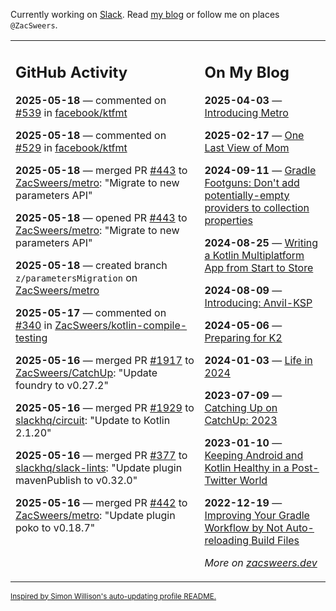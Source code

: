 Currently working on [Slack](https://slack.com/). Read [my blog](https://zacsweers.dev/) or follow me on places `@ZacSweers`.

<table><tr><td valign="top" width="60%">

## GitHub Activity
<!-- githubActivity starts -->
**2025-05-18** — commented on [#539](https://github.com/facebook/ktfmt/issues/539#issuecomment-2889192882) in [facebook/ktfmt](https://github.com/facebook/ktfmt)

**2025-05-18** — commented on [#529](https://github.com/facebook/ktfmt/issues/529#issuecomment-2889191872) in [facebook/ktfmt](https://github.com/facebook/ktfmt)

**2025-05-18** — merged PR [#443](https://github.com/ZacSweers/metro/pull/443) to [ZacSweers/metro](https://github.com/ZacSweers/metro): "Migrate to new parameters API"

**2025-05-18** — opened PR [#443](https://github.com/ZacSweers/metro/pull/443) to [ZacSweers/metro](https://github.com/ZacSweers/metro): "Migrate to new parameters API"

**2025-05-18** — created branch `z/parametersMigration` on [ZacSweers/metro](https://github.com/ZacSweers/metro)

**2025-05-17** — commented on [#340](https://github.com/ZacSweers/kotlin-compile-testing/issues/340#issuecomment-2888590644) in [ZacSweers/kotlin-compile-testing](https://github.com/ZacSweers/kotlin-compile-testing)

**2025-05-16** — merged PR [#1917](https://github.com/ZacSweers/CatchUp/pull/1917) to [ZacSweers/CatchUp](https://github.com/ZacSweers/CatchUp): "Update foundry to v0.27.2"

**2025-05-16** — merged PR [#1929](https://github.com/slackhq/circuit/pull/1929) to [slackhq/circuit](https://github.com/slackhq/circuit): "Update to Kotlin 2.1.20"

**2025-05-16** — merged PR [#377](https://github.com/slackhq/slack-lints/pull/377) to [slackhq/slack-lints](https://github.com/slackhq/slack-lints): "Update plugin mavenPublish to v0.32.0"

**2025-05-16** — merged PR [#442](https://github.com/ZacSweers/metro/pull/442) to [ZacSweers/metro](https://github.com/ZacSweers/metro): "Update plugin poko to v0.18.7"
<!-- githubActivity ends -->
</td><td valign="top" width="40%">

## On My Blog
<!-- blog starts -->
**2025-04-03** — [Introducing Metro](https://www.zacsweers.dev/introducing-metro/)

**2025-02-17** — [One Last View of Mom](https://www.zacsweers.dev/one-last-view-of-mom/)

**2024-09-11** — [Gradle Footguns: Don't add potentially-empty providers to collection properties](https://www.zacsweers.dev/gradle-footgun-adding-empty-providers-to-collection-properties/)

**2024-08-25** — [Writing a Kotlin Multiplatform App from Start to Store](https://www.zacsweers.dev/writing-a-kotlin-multiplatform-app-from-start-to-store/)

**2024-08-09** — [Introducing: Anvil-KSP](https://www.zacsweers.dev/introducing-anvil-ksp/)

**2024-05-06** — [Preparing for K2](https://www.zacsweers.dev/preparing-for-k2/)

**2024-01-03** — [Life in 2024](https://www.zacsweers.dev/life-in-2024/)

**2023-07-09** — [Catching Up on CatchUp: 2023](https://www.zacsweers.dev/catching-up-on-catchup-2023/)

**2023-01-10** — [Keeping Android and Kotlin Healthy in a Post-Twitter World](https://www.zacsweers.dev/keeping-android-healthy/)

**2022-12-19** — [Improving Your Gradle Workflow by Not Auto-reloading Build Files](https://www.zacsweers.dev/improving-your-workflow-by-not-auto-reloading-build-files/)
<!-- blog ends -->
_More on [zacsweers.dev](https://zacsweers.dev/)_
</td></tr></table>

<sub><a href="https://simonwillison.net/2020/Jul/10/self-updating-profile-readme/">Inspired by Simon Willison's auto-updating profile README.</a></sub>